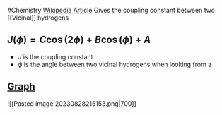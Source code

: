 #Chemistry 
[Wikipedia Article](https://en.wikipedia.org/wiki/Karplus_equation)
Gives the coupling constant between two [[Vicinal]] hydrogens
## $\displaystyle J(\phi)=C\cos(2\phi)+B\cos(\phi)+A$
* $\displaystyle J$ is the coupling constant
* $\displaystyle \phi$ is the angle between two vicinal hydrogens when looking from a 
## [Graph](https://www.desmos.com/calculator/9pcmybv6eg)
![[Pasted image 20230828215153.png|700]]